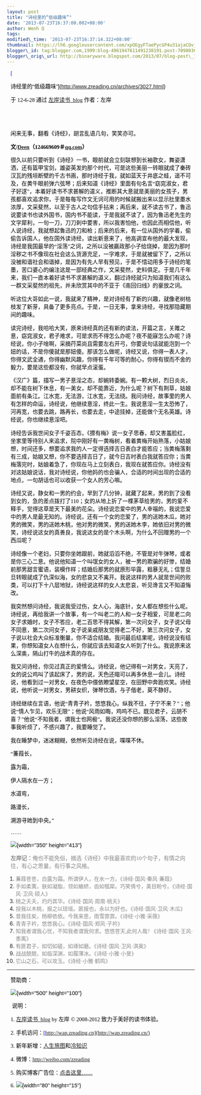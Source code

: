 ```yaml
--- 
layout: post 
title: "诗经里的“低级趣味”" 
date: '2013-07-23T16:37:00.002+08:00' 
author: Wenh Q
tags:
modified\_time: '2013-07-23T16:37:14.322+08:00' 
thumbnail: https://lh6.googleusercontent.com/xpOEgyFTaePycGP4u31ajaCQvjyBzRtUtzLTSNmby6fiU9o4JSWrDiDCNNDxZl-RpNvewxGdO8e0TbntP9KdHZT\_DZtoH2lpOk1lUigyzD3BvGBIdbs=s72-c
blogger\_id: tag:blogger.com,1999:blog-4961947611491238191.post-7098036186747239959
blogger\_orig\_url: http://binaryware.blogspot.com/2013/07/blog-post\_1435.html
---
```


<div
style="color: black; direction: ltr; font-family: &quot;Arial&quot;; font-size: 11pt; margin-bottom: 0; margin-left: 7.5pt; margin-right: 7.5pt; margin-top: 0; padding: 0;">

<span
style="color: #0000ee; font-family: &quot;Verdana&quot;; text-decoration: underline;">[

诗经里的“低级趣味”](http://www.zreading.cn/archives/3027.html)</span>

</div>

<div
style="color: black; direction: ltr; font-family: &quot;Arial&quot;; font-size: 11pt; margin-bottom: 0; margin-left: 7.5pt; margin-right: 7.5pt; margin-top: 0; padding-bottom: 8pt; padding-left: 0; padding-right: 0; padding-top: 0;">

<span style="font-family: &quot;Verdana&quot;;">于 12-6-28 通过
</span><span
style="color: #0000ee; font-family: &quot;Verdana&quot;; text-decoration: underline;">[左岸读书\_blog](http://www.zreading.cn/)</span><span
style="font-family: &quot;Verdana&quot;;"> 作者：左岸</span>

</div>

<div
style="color: black; direction: ltr; font-family: &quot;Arial&quot;; font-size: 11pt; height: 11pt; margin-bottom: 0; margin-left: 7.5pt; margin-right: 7.5pt; margin-top: 0; padding: 0;">

<span style="font-family: &quot;Verdana&quot;;"></span>

</div>

<div
style="color: black; direction: ltr; font-family: &quot;Arial&quot;; font-size: 11pt; margin-bottom: 0; margin-left: 7.5pt; margin-right: 7.5pt; margin-top: 0; padding: 0;">

<span
style="font-family: &quot;Verdana&quot;;">闲来无事，翻看《诗经》，胡言乱语几句，笑笑亦可。</span>

</div>

<div
style="color: black; direction: ltr; font-family: &quot;Arial&quot;; font-size: 11pt; margin-bottom: 0; margin-left: 7.5pt; margin-right: 7.5pt; margin-top: 0; padding: 0;">

<span
style="font-family: &quot;Verdana&quot;; font-weight: bold;">文/</span><span
style="color: #0000ee; font-family: &quot;Verdana&quot;; font-weight: bold; text-decoration: underline;">[Deen](http://www.zreading.cn/archives/3011.html)</span><span
style="font-family: &quot;Verdana&quot;; font-weight: bold;">（124669609＃</span><span
style="color: #0000ee; font-family: &quot;Verdana&quot;; font-weight: bold; text-decoration: underline;">[qq.com](http://qq.com/)</span><span
style="font-family: &quot;Verdana&quot;; font-weight: bold;">）</span>

</div>

<div
style="color: black; direction: ltr; font-family: &quot;Arial&quot;; font-size: 11pt; margin-bottom: 0; margin-left: 7.5pt; margin-right: 7.5pt; margin-top: 0; padding: 0;">




</div>

<div
style="color: black; direction: ltr; font-family: &quot;Arial&quot;; font-size: 11pt; margin-bottom: 0; margin-left: 7.5pt; margin-right: 7.5pt; margin-top: 0; padding: 0;">

<span
style="font-family: &quot;Verdana&quot;;">很久以前只要听到《诗经》一书，眼前就会立刻联想到长袖歌女，舞姿潇洒，还有盔甲宝剑，雄姿英发的那个时代，可是这些美丽一转眼就成了秦砖汉瓦的残垣断壁的千古书画，那时诗经于我，就如蓝天于井底之蛙，遥不可及，在黄牛眼前弹六弦琴；后来知道《诗经》里面有句名言“窈窕淑女，君子好逑”，本着好读书不求甚解的道义，推断其大意就是美丽的女孩子，男孩都喜欢追求你，于是每每写作文无词可用的时候就搬出来以显示肚里墨水浓厚，文采斐然，以至于古人之句信手拈来；再后来，就不读古书了，鲁迅说要读书也读外国书，国内书不能读，于是我就不读了，因为鲁迅老先生的文字犀利，一句一刀，刀刀刺中要害，所以我害怕他，也因此而相信他，听人说诗经，我就想起鲁迅的刀和枪；后来的后来，有一位从国外的学着，偷偷告诉国人，他在国外读诗经，读出新意来了，他高调宣布他的最大发现，诗经是我国最早的“淫荡”之词，之所以没被嬴政那小子给烧掉，是因为那时淫秽之书不像现在社会这么货源充足，一字难求，于是就被留下了，之所以没被和谐社会和谐掉，是因为有先人早有预见，于是不惜动用多于诗经的笔墨，苦口婆心的编注这是一部经典之作，文采斐然，史料俱足。于是几千年来，我们一直本着好读书不求甚解的道义，翻过诗经就只为知道我们有这么一群文采斐然的祖先，并未欣赏其中的不亚于《南回归线》的豪放之词。</span>

</div>

<div
style="color: black; direction: ltr; font-family: &quot;Arial&quot;; font-size: 11pt; margin-bottom: 0; margin-left: 7.5pt; margin-right: 7.5pt; margin-top: 0; padding: 0;">




</div>

<div
style="color: black; direction: ltr; font-family: &quot;Arial&quot;; font-size: 11pt; margin-bottom: 0; margin-left: 7.5pt; margin-right: 7.5pt; margin-top: 0; padding: 0;">

<span
style="font-family: &quot;Verdana&quot;;">听这位大哥如此一说，我就来了精神，是对诗经有了新的兴趣，就像老树枯枝发了新芽，具备了更多亮点。于是，一日无事，拿来诗经，寻找那隐藏期间的趣味。</span>

</div>

<div
style="color: black; direction: ltr; font-family: &quot;Arial&quot;; font-size: 11pt; margin-bottom: 0; margin-left: 7.5pt; margin-right: 7.5pt; margin-top: 0; padding: 0;">




</div>

<div
style="color: black; direction: ltr; font-family: &quot;Arial&quot;; font-size: 11pt; margin-bottom: 0; margin-left: 7.5pt; margin-right: 7.5pt; margin-top: 0; padding: 0;">

<span
style="font-family: &quot;Verdana&quot;;">读完诗经，我哈哈大笑，原来诗经真的还有新的读法，开篇之言，关雎之意，窈窕淑女，君子难求，可是求而不得怎么办呢？夜不能寐怎么办呢？诗经说，你小子啥啊，采摘荇菜尚且需要左右开弓，你要说句话就能泡到一个妞的话，不是你傻就是那妞傻。那该怎么做呢，诗经又说，你得一表人才，你得文武全通，你得幽默风趣，你得有千年可等的耐心，你得有锲而不舍的毅力，要是这些都没有，你就早点滚蛋。</span>

</div>

<div
style="color: black; direction: ltr; font-family: &quot;Arial&quot;; font-size: 11pt; margin-bottom: 0; margin-left: 7.5pt; margin-right: 7.5pt; margin-top: 0; padding: 0;">




</div>

<div
style="color: black; direction: ltr; font-family: &quot;Arial&quot;; font-size: 11pt; margin-bottom: 0; margin-left: 7.5pt; margin-right: 7.5pt; margin-top: 0; padding: 0;">

<span
style="font-family: &quot;Verdana&quot;;">《汉广》篇，描写一男子意淫之态，却婉转委婉。有一颗大树，烈日炎炎，却不能在树下休息，有一美女，却不能靠近，为什么呢？树下有荆草，姑娘面前有条江。江水宽，无法游，江水宽，无法绕。我问诗经，故事里的男人有怎样的命运，诗经说，他继续意淫，终此一生。我说意淫一生太恐怖了，河再宽，也要去跳，路再长，也要去走，中途挂掉，还能做个无名英雄。诗经说，你也继续意淫吧。</span>

</div>

<div
style="color: black; direction: ltr; font-family: &quot;Arial&quot;; font-size: 11pt; margin-bottom: 0; margin-left: 7.5pt; margin-right: 7.5pt; margin-top: 0; padding: 0;">




</div>

<div
style="color: black; direction: ltr; font-family: &quot;Arial&quot;; font-size: 11pt; margin-bottom: 0; margin-left: 7.5pt; margin-right: 7.5pt; margin-top: 0; padding: 0;">

<span
style="font-family: &quot;Verdana&quot;;">诗经告诉我世间女子千姿百态，《摽有梅》说一女子思春，却又害羞脸红，坐家里等待别人来追求，院中刚好有一黄梅树，看着黄梅开始熟落，小姑娘想，时间还多，想要追求我的人一定得选择吉日表白才能答应；当黄梅落剩有三成，姑娘又想，你不要选择吉日了，就今日吉时表白我就答应你；当黄梅落完时，姑娘着急了，你现在马上立刻表白，我现在就答应你。诗经没有对这姑娘说话，我对诗经说，你他妈的也会骗人，合适的时间出现的合适的地点，一句胡话也可以收获一个女人的芳心嘛。</span>

</div>

<div
style="color: black; direction: ltr; font-family: &quot;Arial&quot;; font-size: 11pt; margin-bottom: 0; margin-left: 7.5pt; margin-right: 7.5pt; margin-top: 0; padding: 0;">




</div>

<div
style="color: black; direction: ltr; font-family: &quot;Arial&quot;; font-size: 11pt; margin-bottom: 0; margin-left: 7.5pt; margin-right: 7.5pt; margin-top: 0; padding: 0;">

<span
style="font-family: &quot;Verdana&quot;;">诗经又说，静女和一男的约会，早到了几分钟，就藏了起来，男的到了没看到女的，急的差点拨打了110；女的从地上折了一棵茅草给男的，男的爱不释手，觉得这草是天下最美的花朵。诗经说恋爱中的男人幸福的，我说恋爱中的男人是最无知的。诗经说，还有一个女的恋爱了，男的送她木瓜，她对男的微笑，男的送她木桃，他对男的微笑，男的送她木李，她依旧对男的微笑，诗经说这女的真善良，我说这女的是个木头啊，为什么不回赠男的一个西瓜呢？</span>

</div>

<div
style="color: black; direction: ltr; font-family: &quot;Arial&quot;; font-size: 11pt; margin-bottom: 0; margin-left: 7.5pt; margin-right: 7.5pt; margin-top: 0; padding: 0;">




</div>

<div
style="color: black; direction: ltr; font-family: &quot;Arial&quot;; font-size: 11pt; margin-bottom: 0; margin-left: 7.5pt; margin-right: 7.5pt; margin-top: 0; padding: 0;">

<span
style="font-family: &quot;Verdana&quot;;">诗经像一个老妇，只要你坐她跟前，她就滔滔不绝，不管是对牛弹琴，或者是你三心二意。他说他知道一个叫氓女的女人，被一男的欺骗的好惨，结婚前那男甜言蜜语，装模作样；结婚后那男的就原形毕露，粗暴无礼；信誓旦旦转眼就成了仇深似海，女的悲哀又不离开。我说这样的男人就是世间的败类，可以打下十八层地狱，诗经说这样的女人太悲哀，听见谗言又不知道悔改。</span>

</div>

<div
style="color: black; direction: ltr; font-family: &quot;Arial&quot;; font-size: 11pt; margin-bottom: 0; margin-left: 7.5pt; margin-right: 7.5pt; margin-top: 0; padding: 0;">




</div>

<div
style="color: black; direction: ltr; font-family: &quot;Arial&quot;; font-size: 11pt; margin-bottom: 0; margin-left: 7.5pt; margin-right: 7.5pt; margin-top: 0; padding: 0;">

<span
style="font-family: &quot;Verdana&quot;;">我突然想问诗经，我说我受过伤，女人心，海底针，女人都在想些什么呢。诗经说，再给我讲一个故事，有一个叫老二的人和一女子相爱，可是老二向女子求婚时，女子不答应，老二百思不得其解，第一次问女子，女子说父母不同意，第二次问女子，女子说亲戚朋友觉得老二不好，第三次问女子，女子说以社会大众标准衡量，你不适合结婚。我问最后结果呢，诗经说没有结果，你想知道女人在想什么，你就应该去知道女人听到了什么。我说原来这么深奥，隔山打牛的战术真的存在。</span>

</div>

<div
style="color: black; direction: ltr; font-family: &quot;Arial&quot;; font-size: 11pt; margin-bottom: 0; margin-left: 7.5pt; margin-right: 7.5pt; margin-top: 0; padding: 0;">




</div>

<div
style="color: black; direction: ltr; font-family: &quot;Arial&quot;; font-size: 11pt; margin-bottom: 0; margin-left: 7.5pt; margin-right: 7.5pt; margin-top: 0; padding: 0;">

<span
style="font-family: &quot;Verdana&quot;;">我又问诗经，你见过真正的爱情么。诗经说，他记得有一对男女，天亮了，女的说公鸡叫了该起床了，男的说，天色还暗可以再多休息一会儿。诗经说，他看到过一对男女，在夜色中偎依瞭望星空，在田野中奔跑欢笑。诗经说，他听说一对男女，男耕女织，弹琴饮酒，与子偕老，莫不静好。</span>

</div>

<div
style="color: black; direction: ltr; font-family: &quot;Arial&quot;; font-size: 11pt; margin-bottom: 0; margin-left: 7.5pt; margin-right: 7.5pt; margin-top: 0; padding: 0;">




</div>

<div
style="color: black; direction: ltr; font-family: &quot;Arial&quot;; font-size: 11pt; margin-bottom: 0; margin-left: 7.5pt; margin-right: 7.5pt; margin-top: 0; padding: 0;">

<span
style="font-family: &quot;Verdana&quot;;">诗经继续在言语，他说“青青子衿，悠悠我心。纵我不往，子宁不来？”；他说“情人乍见，欢乐无限”；他说“风雨如晦，鸡鸣不已。既见君子，云胡不喜？”他说“不知我者，谓我士也网极”。我说还没你想的那么淫荡，这些故事我听烦了，不感兴趣了，我要睡觉了。</span>

</div>

<div
style="color: black; direction: ltr; font-family: &quot;Arial&quot;; font-size: 11pt; margin-bottom: 0; margin-left: 7.5pt; margin-right: 7.5pt; margin-top: 0; padding: 0;">




</div>

<div
style="color: black; direction: ltr; font-family: &quot;Arial&quot;; font-size: 11pt; margin-bottom: 0; margin-left: 7.5pt; margin-right: 7.5pt; margin-top: 0; padding: 0;">

<span
style="font-family: &quot;Verdana&quot;;">我在睡梦中，迷迷糊糊，依然听见诗经在说，喋喋不休。</span>

</div>

<div
style="color: black; direction: ltr; font-family: &quot;Arial&quot;; font-size: 11pt; margin-bottom: 0; margin-left: 7.5pt; margin-right: 7.5pt; margin-top: 0; padding: 0;">




</div>

<div
style="color: black; direction: ltr; font-family: &quot;Arial&quot;; font-size: 11pt; margin-bottom: 0; margin-left: 7.5pt; margin-right: 7.5pt; margin-top: 0; padding: 0;">

<span style="font-family: &quot;Verdana&quot;;">“蒹葭长，</span>

</div>

<div
style="color: black; direction: ltr; font-family: &quot;Arial&quot;; font-size: 11pt; margin-bottom: 0; margin-left: 7.5pt; margin-right: 7.5pt; margin-top: 0; padding: 0;">

<span style="font-family: &quot;Verdana&quot;;">露为霜，</span>

</div>

<div
style="color: black; direction: ltr; font-family: &quot;Arial&quot;; font-size: 11pt; margin-bottom: 0; margin-left: 7.5pt; margin-right: 7.5pt; margin-top: 0; padding: 0;">

<span style="font-family: &quot;Verdana&quot;;">伊人隔水在一方；</span>

</div>

<div
style="color: black; direction: ltr; font-family: &quot;Arial&quot;; font-size: 11pt; margin-bottom: 0; margin-left: 7.5pt; margin-right: 7.5pt; margin-top: 0; padding: 0;">

<span style="font-family: &quot;Verdana&quot;;">水道弯，</span>

</div>

<div
style="color: black; direction: ltr; font-family: &quot;Arial&quot;; font-size: 11pt; margin-bottom: 0; margin-left: 7.5pt; margin-right: 7.5pt; margin-top: 0; padding: 0;">

<span style="font-family: &quot;Verdana&quot;;">路漫长，</span>

</div>

<div
style="color: black; direction: ltr; font-family: &quot;Arial&quot;; font-size: 11pt; margin-bottom: 0; margin-left: 7.5pt; margin-right: 7.5pt; margin-top: 0; padding: 0;">

<span style="font-family: &quot;Verdana&quot;;">溯游寻她到中央。”</span>

</div>

<div
style="color: black; direction: ltr; font-family: &quot;Arial&quot;; font-size: 11pt; margin-bottom: 0; margin-left: 7.5pt; margin-right: 7.5pt; margin-top: 0; padding: 0;">

<span style="font-family: &quot;Verdana&quot;;">……</span>

</div>

<div
style="color: black; direction: ltr; font-family: &quot;Arial&quot;; font-size: 11pt; margin-bottom: 0; margin-left: 7.5pt; margin-right: 7.5pt; margin-top: 0; padding: 0;">

![](https://lh6.googleusercontent.com/xpOEgyFTaePycGP4u31ajaCQvjyBzRtUtzLTSNmby6fiU9o4JSWrDiDCNNDxZl-RpNvewxGdO8e0TbntP9KdHZT_DZtoH2lpOk1lUigyzD3BvGBIdbs){width="350"
height="413"}

</div>

<div
style="color: black; direction: ltr; font-family: &quot;Arial&quot;; font-size: 11pt; margin-bottom: 0; margin-left: 7.5pt; margin-right: 7.5pt; margin-top: 0; padding: 0;">

<span
style="color: #888888; font-family: &quot;Verdana&quot;; font-weight: bold;">左岸记：</span><span
style="color: #888888; font-family: &quot;Verdana&quot;;">俺也不能免俗，摘选《诗经》中我最喜欢的10个句子，有情之向往，有心之思量，有行事之风格。</span>

</div>

1.  <span
    style="color: #888888; font-family: &quot;Verdana&quot;;">蒹葭苍苍，白露为霜。所谓伊人，在水一方。《诗经·国风·秦风·蒹葭》</span>
2.  <span
    style="color: #888888; font-family: &quot;Verdana&quot;;">手如柔荑，肤如凝脂，领如蝤蛴，齿如瓠犀。巧笑倩兮，美目盼兮。《诗经·国风·卫风·硕人》</span>
3.  <span
    style="color: #888888; font-family: &quot;Verdana&quot;;">桃之夭夭，灼灼其华。《诗经·国风·周南·桃夭》</span>
4.  <span
    style="color: #888888; font-family: &quot;Verdana&quot;;">投我以木桃，报之以琼瑶。匪报也，永以为好也。《诗经·国风·卫风·木瓜》</span>
5.  <span
    style="color: #888888; font-family: &quot;Verdana&quot;;">昔我往矣，杨柳依依。今我来思，雨雪霏霏。《诗经·小雅·采薇》</span>
6.  <span
    style="color: #888888; font-family: &quot;Verdana&quot;;">青青子衿，悠悠我心。《诗经·国风·郑风·子衿》</span>
7.  <span
    style="color: #888888; font-family: &quot;Verdana&quot;;">知我者谓我心忧，不知我者谓我何求。悠悠苍天,此何人哉?
    《诗经·国风·王风·黍离》</span>
8.  <span
    style="color: #888888; font-family: &quot;Verdana&quot;;">有匪君子，如切如磋，如琢如磨。《诗经·国风·卫风·淇奥》</span>
9.  <span
    style="color: #888888; font-family: &quot;Verdana&quot;;">战战兢兢，如临深渊，如履薄冰。《诗经·小雅·小旻》</span>
10. <span
    style="color: #888888; font-family: &quot;Verdana&quot;;">它山之石，可以攻玉。《诗经·小雅·鹤鸣》</span>

------------------------------------------------------------------------

<div
style="color: black; direction: ltr; font-family: &quot;Arial&quot;; font-size: 11pt; margin-bottom: 0; margin-left: 7.5pt; margin-right: 7.5pt; margin-top: 0; padding: 0;">

<span style="font-family: &quot;Verdana&quot;;">赞助商：</span>

</div>

<div
style="color: black; direction: ltr; font-family: &quot;Arial&quot;; font-size: 11pt; margin-bottom: 0; margin-left: 7.5pt; margin-right: 7.5pt; margin-top: 0; padding: 0;">

![](https://lh6.googleusercontent.com/61T9IpRlTGCzKZGb_bxhRio6Ke4qXHG1gq8U6mOBwIo6Dr6Dv7ufNo3gCXGvUGWibONPpDR1WuH_MPpG0A4iDL4B9pPia1OJZu9cTJcsu1-c2gDzvf0){width="500"
height="100"}

</div>

<div
style="color: black; direction: ltr; font-family: &quot;Arial&quot;; font-size: 11pt; margin-bottom: 0; margin-left: 7.5pt; margin-right: 7.5pt; margin-top: 0; padding: 0;">

<span style="font-family: &quot;Verdana&quot;;"> 说明：</span>

</div>

<div
style="color: black; direction: ltr; font-family: &quot;Arial&quot;; font-size: 11pt; margin-bottom: 0; margin-left: 7.5pt; margin-right: 7.5pt; margin-top: 0; padding: 0;">

<span style="font-family: &quot;Verdana&quot;;">1. </span><span
style="color: blue; font-family: &quot;Verdana&quot;; text-decoration: underline;">[左岸读书\_blog](http://zreading.cn/)</span><span
style="font-family: &quot;Verdana&quot;;"> by 左岸 © 2008-2012
致力于美好的读书体验。</span>

</div>

<div
style="color: black; direction: ltr; font-family: &quot;Arial&quot;; font-size: 11pt; margin-bottom: 0; margin-left: 7.5pt; margin-right: 7.5pt; margin-top: 0; padding: 0;">

<span style="font-family: &quot;Verdana&quot;;">2.
手机访问：</span><span
style="color: #0000ee; font-family: &quot;Verdana&quot;; text-decoration: underline;">[http://wap.zreading.cn](http://wap.zreading.cn/)</span>

</div>

<div
style="color: black; direction: ltr; font-family: &quot;Arial&quot;; font-size: 11pt; margin-bottom: 0; margin-left: 7.5pt; margin-right: 7.5pt; margin-top: 0; padding: 0;">

<span style="font-family: &quot;Verdana&quot;;">3.
新年新增：</span><span
style="color: #0000ee; font-family: &quot;Verdana&quot;; text-decoration: underline;">[人生旅图](http://www.zreading.net/)</span><span
style="font-family: &quot;Verdana&quot;;">和</span><span
style="color: #0000ee; font-family: &quot;Verdana&quot;; text-decoration: underline;">[冷知识](http://www.zreading.net/lenzhishi)</span>

</div>

<div
style="color: black; direction: ltr; font-family: &quot;Arial&quot;; font-size: 11pt; margin-bottom: 0; margin-left: 7.5pt; margin-right: 7.5pt; margin-top: 0; padding: 0;">

<span style="font-family: &quot;Verdana&quot;;">4. 微博：</span><span
style="color: #0000ee; font-family: &quot;Verdana&quot;; text-decoration: underline;"><http://weibo.com/zreading></span>

</div>

<div
style="color: black; direction: ltr; font-family: &quot;Arial&quot;; font-size: 11pt; margin-bottom: 0; margin-left: 7.5pt; margin-right: 7.5pt; margin-top: 0; padding: 0;">

<span style="font-family: &quot;Verdana&quot;;">5.
购买博客广告位：</span><span
style="color: #0000ee; font-family: &quot;Verdana&quot;; text-decoration: underline;">[点击这里……](http://www.zreading.cn/about#ad)</span>

</div>

<div
style="color: black; direction: ltr; font-family: &quot;Arial&quot;; font-size: 11pt; margin-bottom: 0; margin-left: 7.5pt; margin-right: 7.5pt; margin-top: 0; padding: 0;">

<span style="font-family: &quot;Verdana&quot;;">6.
</span>![](https://lh6.googleusercontent.com/NYlei8E1ooOwXcf09uUONU3vlxRF5UE1nAh0kfIcZ7a5Z-C7hASeKX-ndQskhqGjpLosittcfovanYiuZfjQpZsGCEPGQPRQF4M_QdmXVV5LtpxSBAA){width="80"
height="15"}<span style="font-family: &quot;Verdana&quot;;"> </span>

</div>
